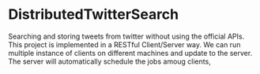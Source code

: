# DistributedTwitterSearch
Searching and storing tweets from twitter without using the official APIs. This project is implemented in a RESTful Client/Server way. We can run multiple instance of clients on different machines and update to the server. The server will automatically schedule the jobs amoug clients,
